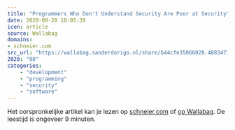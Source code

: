 ```yaml
---
title: "Programmers Who Don't Understand Security Are Poor at Security"
date: 2020-08-20 10:05:39
icon: article
source: Wallabag
domains:
- schneier.com
src_url: "https://wallabag.sanderdorigo.nl/share/644cfe35066028.48834715"
2020: "08"
categories:
    - "development"
    - "programming"
    - "security"
    - "software"
---
```

Het oorspronkelijke artikel kan je lezen op [schneier.com](https://www.schneier.com/blog/archives/2019/03/programmers_who.html) of [op Wallabag](https://wallabag.sanderdorigo.nl/share/644cfe35066028.48834715). De leestijd is ongeveer 9 minuten.